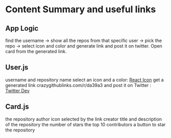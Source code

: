 # Content Summary and useful links

## App Logic

find the username -> show all the repos from that specific user -> pick the repo -> select icon and color and generate link and post it on twitter.
Open card from the generated link.

## User.js

username and repository name
select an icon and a color: [React Icon](https://react-icons.github.io/react-icons/)
get a generated link crazygithublinks.com/r/da39a3 and post it on Twitter : [Twitter Dev](https://developer.twitter.com/en/docs/twitter-for-websites/tweet-button/overview)

## Card.js

the repository author
icon selected by the link creator
title and description of the repository
the number of stars
the top 10 contributors
a button to star the repository

